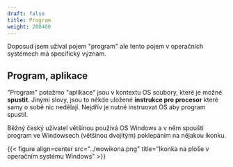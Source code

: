 ```yaml
---
draft: false
title: Program
weight: 200400
---
```


Doposud jsem užíval pojem "program" ale tento pojem v operačních systémech má specifický význam.

## Program, aplikace

"Program" potažmo "aplikace" jsou v kontextu OS soubory, které je možné **spustit**. Jinými slovy, jsou to někde uložené **instrukce pro procesor** které samy o sobě nic nedělají. Nejdřív je nutné instruovat OS aby program spustil.

Běžný český uživatel většinou používá OS Windows a v něm spouští program ve Windowsech (většinou dvojitým) poklepáním na nějakou ikonku.

{{< figure align=center src="../wowikona.png" title="Ikonka na ploše v operačním systému Windows" >}}